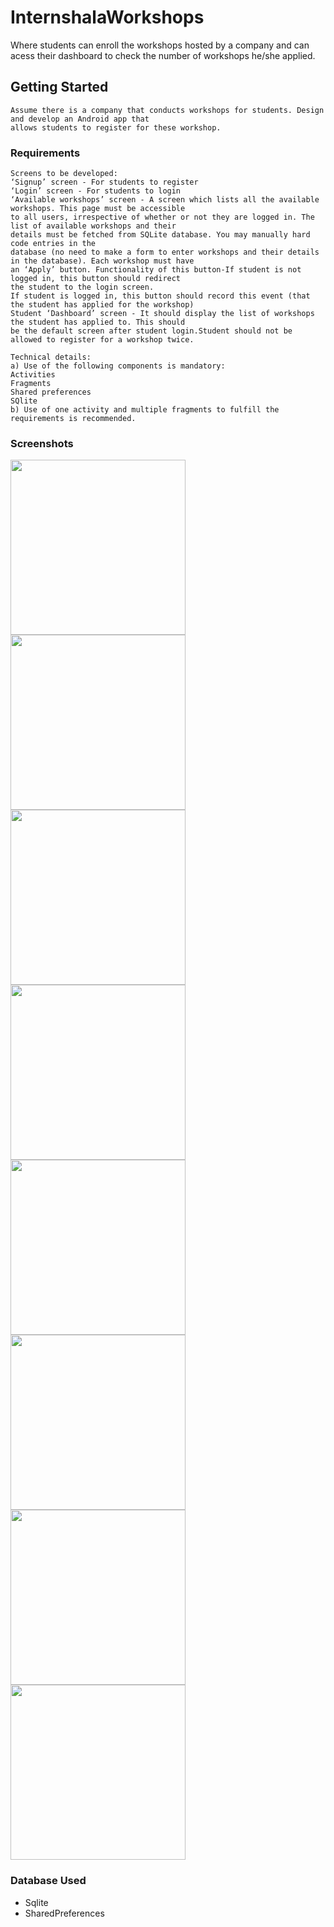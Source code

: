 # InternshalaWorkshops
Where students can enroll the workshops hosted by a company and can acess their dashboard to check the number of workshops he/she applied.
## Getting Started
```
Assume there is a company that conducts workshops for students. Design and develop an Android app that 
allows students to register for these workshop.
```
### Requirements
```
Screens to be developed:
‘Signup’ screen - For students to register
‘Login’ screen - For students to login
‘Available workshops’ screen - A screen which lists all the available workshops. This page must be accessible
to all users, irrespective of whether or not they are logged in. The list of available workshops and their
details must be fetched from SQLite database. You may manually hard code entries in the 
database (no need to make a form to enter workshops and their details in the database). Each workshop must have
an ‘Apply’ button. Functionality of this button-If student is not logged in, this button should redirect
the student to the login screen.
If student is logged in, this button should record this event (that the student has applied for the workshop)
Student ‘Dashboard’ screen - It should display the list of workshops the student has applied to. This should
be the default screen after student login.Student should not be allowed to register for a workshop twice.

Technical details:
a) Use of the following components is mandatory:
Activities
Fragments
Shared preferences
SQlite
b) Use of one activity and multiple fragments to fulfill the requirements is recommended.
```
### Screenshots
<div>
  <img src="https://github.com/RajeshAatrayan/InternshalaWorkshops/blob/master/Screenshot_1542286147.png" width="280" heighth="410"/>
  <img src="https://github.com/RajeshAatrayan/InternshalaWorkshops/blob/master/Screenshot_1542286157.png" width="280" heighth="410"/>
  <img src="https://github.com/RajeshAatrayan/InternshalaWorkshops/blob/master/Screenshot_1542286169.png" width="280" heighth="410"/>
  <img src="https://github.com/RajeshAatrayan/InternshalaWorkshops/blob/master/Screenshot_1542286199.png" width="280" heighth="410"/>
  <img src="https://github.com/RajeshAatrayan/InternshalaWorkshops/blob/master/Screenshot_1542286220.png" width="280" heighth="410"/>
  <img src="https://github.com/RajeshAatrayan/InternshalaWorkshops/blob/master/Screenshot_1542286236.png" width="280" heighth="410"/>
  <img src="https://github.com/RajeshAatrayan/InternshalaWorkshops/blob/master/Screenshot_1542286250.png" width="280" heighth="410"/>
  <img src="https://github.com/RajeshAatrayan/InternshalaWorkshops/blob/master/Screenshot_1542286255.png" width="280" heighth="410"/>
  </div>
  
### Database Used

* Sqlite
* SharedPreferences
